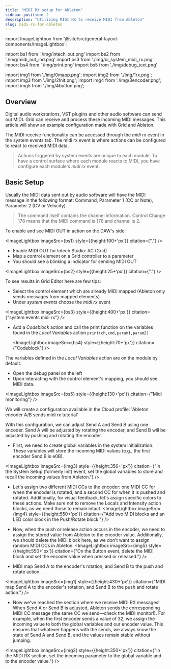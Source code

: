 ```yaml
---
title: "MIDI RX setup for Ableton"
sidebar-position: 2
description: "Utilizing MIDI RX to receive MIDI from Ableton"
slug: midi-rx-for-ableton
---
```


import ImageLightbox from '@site/src/general-layout-components/ImageLightbox';

import bs1 from './img/intech_out.png'
import bs2 from './img/midi_out_ind.png'
import bs3 from './img/ui_system_midi_rx.png'
import bs4 from './img/print.png'
import bs5 from './img/debug_text.png'

import img1 from './img/0mapp.png';
import img2 from './img/1rx.png';
import img3 from './img/2Init.png';
import img4 from './img/3encoder.png';
import img5 from './img/4button.png';

## Overview

Digital audio workstations, VST plugins and other audio software can send out MIDI. Grid can receive and process these incoming MIDI messages. This article will show an example configuration made with Grid and Ableton.

The MIDI receive functionality can be accessed through the _midi rx_ event in the system events tab. The midi rx event is where actions can be configured to react to received MIDI data.

> Actions triggered by system events are unique to each module. To have a control surface where each module reacts to MIDI, you have configure each module's _midi rx_ event.

## Basic Setup

Usually the MIDI data sent out by audio software will have the MIDI message in the following format: Command, Parameter 1 (CC or Note), Parameter 2 (CV or Velocity).

> The command itself contains the channel information. Control Change 178 means that the MIDI command is 176 and channel is 2.

To enable and see MIDI OUT in action on the DAW's side:

<ImageLightbox imageSrc={bs1} style={{height:100+'px'}} citation={"."} />

- Enable MIDI OUT for Intech Studio: AC (Grid)
- Map a control element on a Grid controller to a parameter
- You should see a blinking a indicator for sending MIDI OUT

<ImageLightbox imageSrc={bs2} style={{height:25+'px'}} citation={"."} />

To see results in Grid Editor here are few tips:

- Select the control element which are already MIDI mapped (Ableton only sends messages from mapped elements)
- Under _system events_ choose the _midi rx_ event

<ImageLightbox imageSrc={bs3} style={{height:400+'px'}} citation={"system events midi rx"} />

- Add a _Codeblock_ action and call the print function on the variables found in the _Local Variables_ action
  `print(ch,cmd,param1,param2)`

  <ImageLightbox imageSrc={bs4} style={{height:70+'px'}} citation={"Codeblock"} />

The variables defined in the _Local Variables_ action are on the module by default.

- Open the debug panel on the left
- Upon interacting with the control element's mapping, you should see MIDI data.

<ImageLightbox imageSrc={bs5} style={{height:130+'px'}} citation={"Midi monitoring"} />

We will create a configuration available in the Cloud profile: 'Ableton encoder A/B sends midi rx tutorial'

With this configuration, we can adjust Send A and Send B using one encoder. Send A will be adjusted by rotating the encoder, and Send B will be adjusted by pushing and rotating the encoder.

- First, we need to create global variables in the system initialization. These variables will store the incoming MIDI values (e.g., the first encoder Send B is e0B).

<ImageLightbox imageSrc={img3} style={{height:350+'px'}} citation={"In the System Setup (formerly Init) event, set the global variables to store and recall the incoming values from Ableton."} />

- Let's assign two different MIDI CCs to the encoder: one MIDI CC for when the encoder is rotated, and a second CC for when it is pushed and rotated. Additionally, for visual feedback, let's assign specific colors to these actions. Make sure not to remove the Locals and Intensity action blocks, as we need those to remain intact.
  <ImageLightbox imageSrc={img4} style={{height:550+'px'}} citation={"Add two MIDI blocks and an LED color block in the Push/Rotate block."} />

- Now, when the push or release action occurs in the encoder, we need to assign the stored value from Ableton to the encoder value. Additionally, we should delete the MIDI block here, as we don't want to assign random MIDI CCs in Ableton.
  <ImageLightbox imageSrc={img5} style={{height:550+'px'}} citation={"On the Button event, delete the MIDI block and set the encoder value when pressed or released."} />

- MIDI map Send A to the encoder's rotation, and Send B to the push and rotate action.

<ImageLightbox imageSrc={img1} style={{height:430+'px'}} citation={"MIDI map Send A to the encoder's rotation, and Send B to the push and rotate action."} />

- Now we've reached the section where we receive MIDI RX messages! When Send A or Send B is adjusted, Ableton sends the corresponding MIDI CC message (the same CC we send—check the MIDI monitor!). For example, when the first encoder sends a value of 32, we assign the incoming value to both the global variables and our encoder value. This ensures that whatever happens with the sends, we always know the state of Send A and Send B, and the values remain stable without jumping.

<ImageLightbox imageSrc={img2} style={{height:350+'px'}} citation={"In the MIDI RX section, set the incoming parameter to the global variable and to the encoder value."} />
